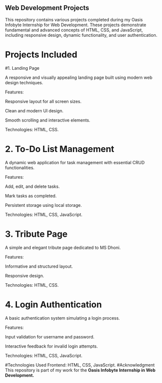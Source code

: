 ## **Web Development Projects**  

This repository contains various projects completed during my Oasis Infobyte Internship for Web Development. These projects demonstrate fundamental and advanced concepts of HTML, CSS, and JavaScript, including responsive design, dynamic functionality, and user authentication.  


# **Projects Included**
#1. Landing Page  

A responsive and visually appealing landing page built using modern web design techniques.  


Features:  

Responsive layout for all screen sizes.  

Clean and modern UI design.  

Smooth scrolling and interactive elements.  

Technologies: HTML, CSS.  

# 2. To-Do List Management  

A dynamic web application for task management with essential CRUD functionalities.  


Features:  

Add, edit, and delete tasks.  

Mark tasks as completed.  

Persistent storage using local storage.  

Technologies: HTML, CSS, JavaScript.  

# 3. Tribute Page  

A simple and elegant tribute page dedicated to MS Dhoni.  


Features:  

Informative and structured layout.   

Responsive design.  

Technologies: HTML, CSS.  

# 4. Login Authentication  

A basic authentication system simulating a login process.  


Features:  

Input validation for username and password.  

Interactive feedback for invalid login attempts.  

Technologies: HTML, CSS, JavaScript.  


#Technologies Used
Frontend: HTML, CSS, JavaScript.
#Acknowledgment
This repository is part of my work for the **Oasis Infobyte Internship in Web Development.**

